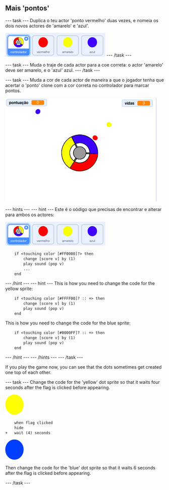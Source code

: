 ## Mais 'pontos'

\--- task \--- Duplica o teu actor 'ponto vermelho' duas vezes, e nomeia os dois novos actores de 'amarelo' e 'azul'.

![screenshot](images/dots-more-dots.png) \--- /task \---

\--- task \--- Muda o traje de cada actor para a coe correta: o actor 'amarelo' deve ser amarelo, e o 'azul' azul. \--- /task \---

\--- task \--- Muda a cor de cada actor de maneira a que o jogador tenha que acertar o 'ponto' clone com a cor correta no controlador para marcar pontos.

![screenshot](images/dots-all-test.png)

\--- hints \--- \--- hint \--- Este é o oódigo que precisas de encontrar e alterar para ambos os actores:

![screenshot](images/dots-more-dots.png)

```blocks3
    if <touching color [#FF0000]?> then
        change [score v] by (1)
        play sound (pop v)
        ...
    end
```

\--- /hint \--- \--- hint \--- This is how you need to change the code for the yellow sprite:

```blocks3
    if <touching color [#FFFF00]? :: +> then
        change [score v] by (1)
        play sound (pop v)
    end
```

This is how you need to change the code for the blue sprite:

```blocks3
    if <touching color [#0000FF]? :: +> then
        change [score v] by (1)
        play sound (pop v)
    end
```

\--- /hint \--- \--- /hints \--- \--- /task \---

If you play the game now, you can see that the dots sometimes get created one top of each other.

\--- task \--- Change the code for the 'yellow' dot sprite so that it waits four seconds after the flag is clicked before appearing.

![Yellow dot](images/yellow-sprite.png)

```blocks3
    when flag clicked
    hide
+   wait (4) seconds
```

![Blue dot](images/blue-sprite.png)

Then change the code for the 'blue' dot sprite so that it waits 6 seconds after the flag is clicked before appearing.

\--- /task \---
